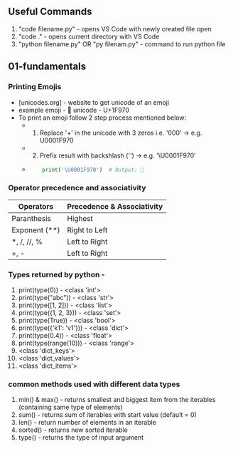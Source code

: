 ## Useful Commands

1. "code filename.py" - opens VS Code with newly created file open
2. "code ." - opens current directory with VS Code
3. "python filename.py" OR "py filenam.py" - command to run python file


## 01-fundamentals

### Printing Emojis

- [unicodes.org] - website to get unicode of an emoji
- example emoji - 🥰 unicode - U+1F970
- To print an emoji follow 2 step process mentioned below:
  - 1. Replace '+' in the unicode with 3 zeros i.e. '000' -> e.g. U0001F970
  - 2. Prefix result with backshlash ('\') -> e.g. '\U0001F970'
  - ```py 
        print('\U0001F970')  # Output: 🥰
    ```


### Operator precedence and associativity

|Operators|Precedence & Associativity |
|--|--|
|Paranthesis|Highest|
|Exponent (**)|Right to Left|
|*, /, //, %|Left to Right|
|+, -|Left to Right|


### Types returned by python -

1. print(type(0)) - <class 'int'>
2. print(type("abc")) - <class 'str'>
3. print(type([1, 2])) - <class 'list'>
4. print(type({1, 2, 3})) - <class 'set'>
5. print(type(True)) - <class 'bool'>
6. print(type({'k1': 'v1'})) - <class 'dict'>
7. print(type(0.4)) - <class 'float'>
8. print(type(range(10))) - <class 'range'>
9.  <class 'dict_keys'>
10. <class 'dict_values'>
11. <class 'dict_items'>


### common methods used with different data types

1. min() & max() - returns smallest and biggest item from the iterables (containing same type of elements)
2. sum() - returns sum of iterables with start value (default = 0)
3. len() - return number of elements in an iterable
4. sorted() - returns new sorted iterable
5. type() - returns the type of input argument